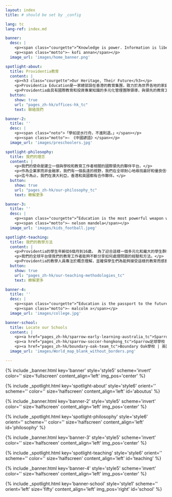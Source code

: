 ```yaml
---
layout: index
title: # should be set by _config

lang: tc
lang-ref: index.md

banner:
  desc: |
    <p><span class="courgette">“Knowledge is power. Information is liberating.<br>Education is the premise of progress, in every society, in every family.”</span></p>
    <p><span class="motto">— kofi annan</span></p>
  image_url: 'images/home_banner.png'

spotlight-about:
  title: Providentia教育
  content: |
    <p><h3 class="courgette">Our Heritage, Their Future</h3></p>
    <p>Providentia Education是一家總部設在香港的教育集團，致力於為世界各地的家庭提供最好的國外學習機會。</p>
    <p>Providentia由具有國際教育和投資專業知識的多元化管理團隊領導，與領先的教育工作者合作，並進行學校投資。</p>
  button:
    show: true
    url: "pages_zh-hk/offices-hk_tc"
    text: 聯絡我們

banner-2:
  title: ''
  desc: |
    <p><span class="noto">「學如逆水行舟，不進則退。」</span></p>
    <p><span class="motto">— 《中國諺語》</span></p>
  image_url: 'images/preschoolers.jpg'

spotlight-philosophy:
  title: 我們的理念
  content: |
    <p>我們的使命是建立一個與學校和教育工作者相關的國際領先的夥伴平台。</p>
    <p>作為企業家而非金融家，我們有一個長遠的視野，我們在全球耐心地尋找最好和優良信譽的合作夥伴。</p>
    <p>迄今為止，我們在澳大利亞，香港和英國都有合作夥伴。</p>
  button:
    show: true
    url: "pages_zh-hk/our-philosophy_tc"
    text: 瞭解更多

banner-3:
  title: ''
  desc: |
    <p><span class="courgette">“Education is the most powerful weapon which you can use to change the world.”</span></p>
    <p><span class="motto">— nelson mandela</span></p>
  image_url: 'images/kids_football.jpeg'

spotlight-teaching:
  title: 我們的教學方法
  content: |
    <p>Providentia的學生年齡從6個月到16歲。 為了迎合這樣一個多元化和龐大的學生群體，我們的教育工作者採用最成熟的教學系統，包括為我們在澳大利亞的學童提供瑞吉歐（Reggio Emilia）教學方法。</p>
    <p>我們的全球平台使我們的教育工作者能夠不斷分享如何處理問題的經驗和方法。</p>
    <p>Providentia的教學人員專注於概念理解，並確保學生們為能夠接受這樣的教育而感到驕傲。</p>
  button:
    show: true
    url: "pages_zh-hk/our-teaching-methodologies_tc"
    text: 瞭解更多

banner-4:
  title: ''
  desc: |
    <p><span class="courgette">“Education is the passport to the future,<br>for tomorrow belongs to those who prepare for it today.”</span></p>
    <p><span class="motto">— malcolm x</span></p>
  image_url: 'images/college.jpg'

banner-school:
  title: Locate our Schools
  content: |
    <p><a href="pages_zh-hk/sparrow-early-learning-australia_tc">Sparrow兒童教育集團 | 澳大利亞</a></p>
    <p><a href="pages_zh-hk/sparrow-soccer-hongkong_tc">Sparrow足球學校 | 香港</a></p>
    <p><a href="pages_zh-hk/boundary-oak-team_tc">Boundary Oak學校 | 英國</a></p>
  image_url: 'images/World_map_blank_without_borders.png'

---
```

<!-- Welcome Banner -->
{% include _banner.html key='banner' style='style5' scheme='invert' color='' size='fullscreen' content_align='left' img_pos='center' %}

<!-- About Us -->
{% include _spotlight.html key='spotlight-about' style='style6' orient='' scheme='' color='' size='halfscreen' content_align='left' id='aboutus' %}

<!-- Banner 2 -->
{% include _banner.html key='banner-2' style='style5' scheme='invert' color='' size='halfscreen' content_align='left' img_pos='center' %}

<!-- Our Philosophy -->
{% include _spotlight.html key='spotlight-philosophy' style='style6' orient='' scheme='' color='' size='halfscreen' content_align='left' id='philosophy' %}

<!-- Banner 3 -->
{% include _banner.html key='banner-3' style='style5' scheme='invert' color='' size='halfscreen' content_align='left' img_pos='center' %}

<!-- Our Teaching Philosophy -->
{% include _spotlight.html key='spotlight-teaching' style='style6' orient='' scheme='' color='' size='halfscreen' content_align='left' id='teaching' %}

<!-- Banner 4 -->
{% include _banner.html key='banner-4' style='style5' scheme='invert' color='' size='halfscreen' content_align='left' img_pos='center' %}

<!-- Global school -->
{% include _spotlight.html key='banner-school' style='style1' scheme='' orient='left' size='fifty' content_align='left' img_pos='right' id='school' %}